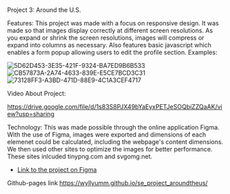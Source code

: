 Project 3: Around the U.S.

Features:
This project was made with a focus on responsive design. It was made so that images display correctly at different screen resolutions. As you expand or shrink the screen resolutions, images will compress or expand into columns as necessary. Also features basic javascript which enables a form popup allowing users to edit the profile section.
Examples:

![5D62D453-3E35-421F-9324-BA7ED9B6B533](https://github.com/Wyllyumm/se_project_aroundtheus/assets/167792287/98e29500-81dd-4656-a8d1-1fd4f9f5ac76)
![CB57873A-2A74-4633-839E-E5CE7BCD3C31](https://github.com/Wyllyumm/se_project_aroundtheus/assets/167792287/093cf556-9afd-4880-bde8-03f2ec97aee8)
![73128FF3-A3BD-471D-88E9-4C1A3CEF4717](https://github.com/Wyllyumm/se_project_aroundtheus/assets/167792287/d3b88aa1-488c-41fc-9349-63b3d3ab4699)

Video About Project:

https://drive.google.com/file/d/1s83S8PJX49bYaEyxPETJeSOQbiZZQaAK/view?usp=sharing

Technology:
This was made possible through the online application Figma. With the use of Figma, images were exported and dimensions of each elemenet could be calculated, including the webpage's content dimensions. We then used other sites to optimize the images for better performance. These sites inlcuded tinypng.com and svgomg.net.

- [Link to the project on Figma](https://www.figma.com/file/ii4xxsJ0ghevUOcssTlHZv/Sprint-3%3A-Around-the-US?node-id=0%3A1)

Github-pages link
https://wyllyumm.github.io/se_project_aroundtheus/
